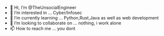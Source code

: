 - 👋 Hi, I’m @TheUnsocialEngineer
- 👀 I’m interested in ... Cyber/Infosec
- 🌱 I’m currently learning ... Python,Rust,Java as well as web development
- 💞️ I’m looking to collaborate on ... nothing, i work alone
- 📫 How to reach me ... you dont
<!---
TheUnsocialEngineer/TheUnsocialEngineer is a ✨ special ✨ repository because its `README.md` (this file) appears on your GitHub profile.
You can click the Preview link to take a look at your changes.
--->
